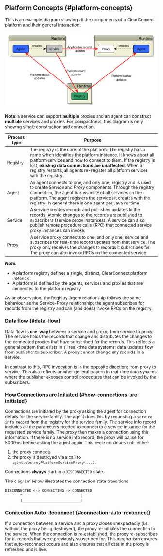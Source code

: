 ## Platform Concepts {#platform-concepts}

This is an example diagram showing all the components of a ClearConnect platform and their general interaction. 

![](../assets/topology.png)

**Note:** a service can support **multiple** proxies and an agent can construct **multiple** services and proxies. For compactness, this diagram is only showing single construction and connection.

| Process type | Purpose |
| --- | --- |
| Registry | The registry is the core of the platform. The registry has a name which identifies the platform instance. It knows about all platform services and how to connect to them. If the registry is lost, **existing data connections are unaffected**. When a registry restarts, all agents re-register all platform services with the registry. |
| Agent | An agent connects to one, and only one, registry and is used to create _Service_ and _Proxy_ components. Through the registry connection, the agent has visibility of all services on the platform. The agent registers the services it creates with the registry. In general there is one agent per Java runtime. |
| Service | A service creates records and publishes updates to the records. Atomic changes to the records are published to subscribers (service proxy instances). A service can also publish remote procedure calls (RPC) that connected service proxy instances can invoke. |
| Proxy | A service proxy connects to one, and only one, service and subscribes for real-time record updates from that service. The proxy only receives the changes to records it subscribes for. The proxy can also invoke RPCs on the connected service. |

_**Note:**_
- A platform registry defines a single, distinct, ClearConnect platform instance.
- A platform is defined by the agents, services and proxies that are connected to the platform registry.

As an observation, the Registry-Agent relationship follows the same behaviour as the Service-Proxy relationship; the agent subscribes for records from the registry and can (and does) invoke RPCs on the registry.

### Data flow {#data-flow}

Data flow is **one-way** between a service and proxy; from service to proxy. The service holds the records that change and distributes the changes to the connected proxies that have subscribed for the records. This reflects a general pattern that exists in all real-time data systems; data updates flow from publisher to subscriber. A proxy cannot change any records in a service.

In contrast to this, RPC invocation is in the opposite direction; from proxy to service. This also reflects another general pattern in real-time data systems where the publisher exposes control procedures that can be invoked by the subscribers.

### How Connections are Initiated {#how-connections-are-initiated}

Connections are initiated by the proxy asking the agent for connection details for the service family. The agent does this by requesting a `service info record` from the registry for the service family. The service info record includes all the parameters needed to connect to a service instance for the requested service family. The proxy then makes a connection using this information. If there is no service info record, the proxy will pause for 5000ms before asking the agent again. This cycle continues until either:

1.  the proxy connects
2.  the proxy is destroyed via a call to `agent.destroyPlatformServiceProxy(...)`.

Connections **always** start in a `DISCONNECTED` state.

The diagram below illustrates the connection state transitions
```
DISCONNECTED <-> CONNECTING -> CONNECTED
       ^                           |
       |___________________________|
```

### Connection Auto-Reconnect {#connection-auto-reconnect}

If a connection between a service and a proxy closes unexpectedly (i.e. without the proxy being destroyed), the proxy re-initiates the connection to the service. When the connection is re-established, the proxy re-subscribes for all records that were previously subscribed for. This mechanism ensures that auto-reconnect occurs and also ensures that all data in the proxy is refreshed and is live.